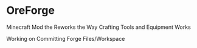 # OreForge
Minecraft Mod the Reworks the Way Crafting Tools and Equipment Works

Working on Committing Forge Files/Workspace
